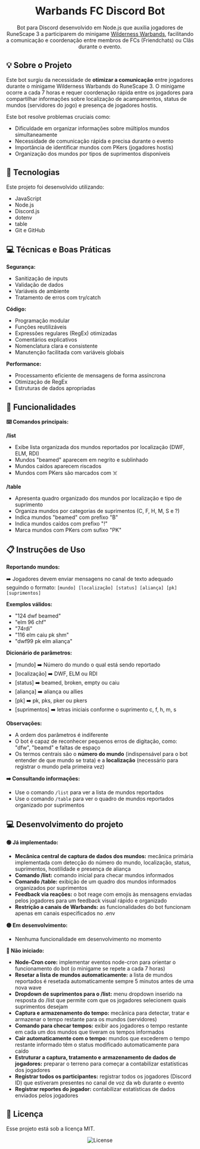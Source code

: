 <h1 align="center"> Warbands FC Discord Bot </h1>

<p align="center">
Bot para Discord desenvolvido em Node.js que auxilia jogadores de RuneScape 3 a participarem do minigame <a href="https://runescape.wiki/w/Wilderness_Warbands" target="_blank">Wilderness Warbands</a>, facilitando a comunicação e coordenação entre membros de FCs (Friendchats) ou Clãs durante o evento.
</p>

## 💡 Sobre o Projeto

Este bot surgiu da necessidade de **otimizar a comunicação** entre jogadores durante o minigame Wilderness Warbands do RuneScape 3. O minigame ocorre a cada 7 horas e requer coordenação rápida entre os jogadores para compartilhar informações sobre localização de acampamentos, status de mundos (servidores do jogo) e presença de jogadores hostis.

Este bot resolve problemas cruciais como:

- Dificuldade em organizar informações sobre múltiplos mundos simultaneamente
- Necessidade de comunicação rápida e precisa durante o evento
- Importância de identificar mundos com PKers (jogadores hostis)
- Organização dos mundos por tipos de suprimentos disponíveis

## 🚀 Tecnologias

Este projeto foi desenvolvido utilizando:

- JavaScript
- Node.js
- Discord.js
- dotenv
- table
- Git e GitHub

## 💻 Técnicas e Boas Práticas

**Segurança:**

- Sanitização de inputs
- Validação de dados
- Variáveis de ambiente
- Tratamento de erros com try/catch

**Código:**

- Programação modular
- Funções reutilizáveis
- Expressões regulares (RegEx) otimizadas
- Comentários explicativos
- Nomenclatura clara e consistente
- Manutenção facilitada com variáveis globais

**Performance:**

- Processamento eficiente de mensagens de forma assíncrona
- Otimização de RegEx
- Estruturas de dados apropriadas

## 🤖 Funcionalidades

**⌨️ Comandos principais:**

**/list**

- Exibe lista organizada dos mundos reportados por localização (DWF, ELM, RDI)
- Mundos "beamed" aparecem em negrito e sublinhado
- Mundos caídos aparecem riscados
- Mundos com PKers são marcados com ☠️

**/table**

- Apresenta quadro organizado dos mundos por localização e tipo de suprimento
- Organiza mundos por categorias de suprimentos (C, F, H, M, S e ?)
- Indica mundos "beamed" com prefixo "B"
- Indica mundos caídos com prefixo "!"
- Marca mundos com PKers com sufixo "PK"

## 📋 Instruções de Uso

**Reportando mundos:**

➡️ Jogadores devem enviar mensagens no canal de texto adequado seguindo o formato:
`[mundo] [localização] [status] [aliança] [pk] [suprimentos]`

**Exemplos válidos:**

- "124 dwf beamed"
- "elm 96 chf"
- "74rdi"
- "116 elm caiu pk shm"
- "dwf99 pk elm aliança"

**Dicionário de parâmetros:**

- [mundo] ➡️ Número do mundo o qual está sendo reportado
- [localização] ➡️ DWF, ELM ou RDI
- [status] ➡️ beamed, broken, empty ou caiu
- [aliança] ➡️ aliança ou allies
- [pk] ➡️ pk, pks, pker ou pkers
- [suprimentos] ➡️ letras iniciais conforme o suprimento c, f, h, m, s

**Observações:**

- A ordem dos parâmetros é indiferente
- O bot é capaz de reconhecer pequenos erros de digitação, como: "dfw", "beamd" e faltas de espaço
- Os termos centrais são o **número do mundo** (indispensável para o bot entender de que mundo se trata) e a **localização** (necessário para registrar o mundo pela primeira vez)

**➡️ Consultando informações:**

- Use o comando `/list` para ver a lista de mundos reportados
- Use o comando `/table` para ver o quadro de mundos reportados organizado por suprimentos

## 💻 Desenvolvimento do projeto

**🟢 Já implementado:**

- **Mecânica central de captura de dados dos mundos:** mecânica primária implementada com detecção do número do mundo, localização, status, suprimentos, hostilidade e presença de aliança
- **Comando /list:** comando inicial para checar mundos informados
- **Comando /table:** exibição de um quadro dos mundos informados organizados por suprimentos
- **Feedback via reações:** o bot reage com emojis às mensagens enviadas pelos jogadores para um feedback visual rápido e organizado
- **Restrição a canais de Warbands:** as funcionalidades do bot funcionam apenas em canais especificados no .env

**🟡 Em desenvolvimento:**

- Nenhuma funcionalidade em desenvolvimento no momento

**🔴 Não iniciado:**

- **Node-Cron core:** implementar eventos node-cron para orientar o funcionamento do bot (o minigame se repete a cada 7 horas)
- **Resetar a lista de mundos automaticamente:** a lista de mundos reportados é resetada automaticamente sempre 5 minutos antes de uma nova wave
- **Dropdown de suprimentos para o /list:** menu dropdown inserido na resposta do /list que permite com que os jogadores selecionem quais suprimentos desejam
- **Captura e armazenamento do tempo:** mecânica para detectar, tratar e armazenar o tempo restante para os mundos (servidores)
- **Comando para checar tempos:** exibir aos jogadores o tempo restante em cada um dos mundos que tiveram os tempos informados
- **Cair automaticamente com o tempo:** mundos que excederem o tempo restante informado têm o status modificado automaticamente para caído
- **Estruturar a captura, tratamento e armazenamento de dados de jogadores:** preparar o terreno para começar a contabilizar estatísticas dos jogadores
- **Registrar todos os participantes:** registrar todos os jogadores (Discord ID) que estiveram presentes no canal de voz da wb durante o evento
- **Registrar reportes do jogador:** contabilizar estatísticas de dados enviados pelos jogadores

## 🧾 Licença

Esse projeto está sob a licença MIT.

<p align="center">
  <img alt="License" src="https://img.shields.io/static/v1?label=license&message=MIT&color=49AA26&labelColor=000000">
</p>
